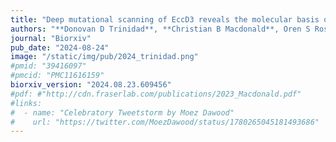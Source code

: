 ```yaml
---
title: "Deep mutational scanning of EccD3 reveals the molecular basis of its essentiality in the mycobacterium ESX secretion system"
authors: "**Donovan D Trinidad**, **Christian B Macdonald**, Oren S Rosenberg, James S Fraser, **Willow Coyote-Maestas**"
journal: "Biorxiv"
pub_date: "2024-08-24"
image: "/static/img/pub/2024_trinidad.png"
#pmid: "39416097"
#pmcid: "PMC11616159"
biorxiv_version: "2024.08.23.609456"
#pdf: #"http://cdn.fraserlab.com/publications/2023_Macdonald.pdf"
#links:
#  - name: "Celebratory Tweetstorm by Moez Dawood"
#    url: "https://twitter.com/MoezDawood/status/1780265045181493686"
---
```

